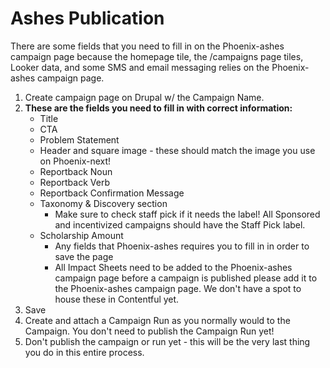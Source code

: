 # Ashes Publication

There are some fields that you need to fill in on the Phoenix-ashes campaign page because the homepage tile, the /campaigns page tiles, Looker data, and some SMS and email messaging relies on the Phoenix-ashes campaign page.

1.  Create campaign page on Drupal w/ the Campaign Name.
2.  **These are the fields you need to fill in with correct information:**
    * Title
    * CTA
    * Problem Statement
    * Header and square image - these should match the image you use on Phoenix-next!
    * Reportback Noun
    * Reportback Verb
    * Reportback Confirmation Message
    * Taxonomy & Discovery section
      * Make sure to check staff pick if it needs the label! All Sponsored and incentivized campaigns should have the Staff Pick label.
    * Scholarship Amount
      * Any fields that Phoenix-ashes requires you to fill in in order to save the page
      * All Impact Sheets need to be added to the Phoenix-ashes campaign page before a campaign is published please add it to the Phoenix-ashes campaign page. We don't have a spot to house these in Contentful yet.
3.  Save
4.  Create and attach a Campaign Run as you normally would to the Campaign. You don't need to publish the Campaign Run yet!
5.  Don't publish the campaign or run yet - this will be the very last thing you do in this entire process.
